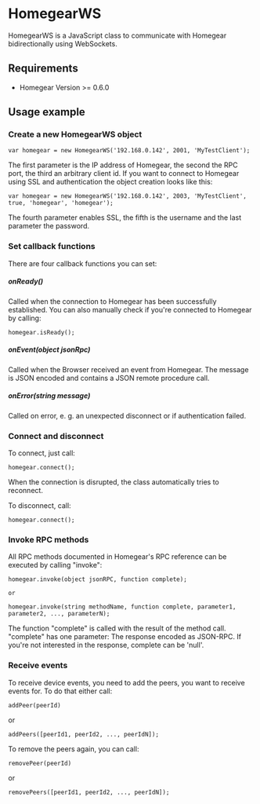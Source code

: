 # HomegearWS

HomegearWS is a JavaScript class to communicate with Homegear bidirectionally using WebSockets.

## Requirements

* Homegear Version >= 0.6.0

## Usage example

### Create a new HomegearWS object

```
var homegear = new HomegearWS('192.168.0.142', 2001, 'MyTestClient');
```

The first parameter is the IP address of Homegear, the second the RPC port, the third an arbitrary client id. If you want to connect to Homegear using SSL and authentication the object creation looks like this:

```
var homegear = new HomegearWS('192.168.0.142', 2003, 'MyTestClient', true, 'homegear', 'homegear');
```

The fourth parameter enables SSL, the fifth is the username and the last parameter the password.

### Set callback functions

There are four callback functions you can set:

##### onReady()

Called when the connection to Homegear has been successfully established. You can also manually check if you're connected to Homegear by calling:

```
homegear.isReady();
```

##### onEvent(object jsonRpc)

Called when the Browser received an event from Homegear. The message is JSON encoded and contains a JSON remote procedure call.

##### onError(string message)

Called on error, e. g. an unexpected disconnect or if authentication failed.

### Connect and disconnect

To connect, just call:

```
homegear.connect();
```

When the connection is disrupted, the class automatically tries to reconnect.

To disconnect, call:

```
homegear.connect();
```

### Invoke RPC methods

All RPC methods documented in Homegear's RPC reference can be executed by calling "invoke":

```
homegear.invoke(object jsonRPC, function complete);

or

homegear.invoke(string methodName, function complete, parameter1, parameter2, ..., parameterN);
```

The function "complete" is called with the result of the method call. "complete" has one parameter: The response encoded as JSON-RPC. If you're not interested in the response, complete can be 'null'.

### Receive events

To receive device events, you need to add the peers, you want to receive events for. To do that either call:

```
addPeer(peerId)
```

or

```
addPeers([peerId1, peerId2, ..., peerIdN]);
```

To remove the peers again, you can call:

```
removePeer(peerId)
```

or

```
removePeers([peerId1, peerId2, ..., peerIdN]);
```
